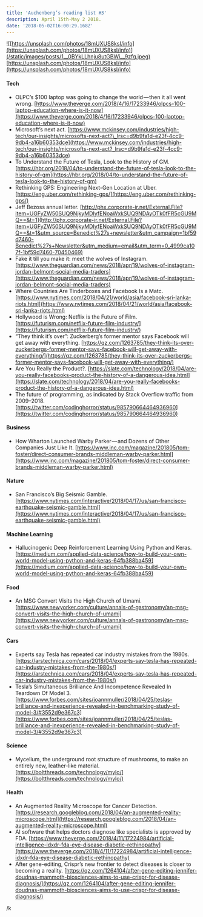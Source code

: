 ```yaml
---
title: 'Auchenberg’s reading list #3'
description: April 15th-May 2 2018.
date: '2018-05-02T16:00:29.168Z'
---
```


![[https://unsplash.com/photos/18mUXUS8ksI/info](https://unsplash.com/photos/18mUXUS8ksI/info)](/static/images/posts/1__0BYkLLhnju8utGBWi__9zfg.jpeg)
[https://unsplash.com/photos/18mUXUS8ksI/info](https://unsplash.com/photos/18mUXUS8ksI/info)

#### **Tech**

*   OLPC’s $100 laptop was going to change the world — then it all went wrong. [https://www.theverge.com/2018/4/16/17233946/olpcs-100-laptop-education-where-is-it-now](https://www.theverge.com/2018/4/16/17233946/olpcs-100-laptop-education-where-is-it-now)
*   Microsoft’s next act. [https://www.mckinsey.com/industries/high-tech/our-insights/microsofts-next-act?\_lrsc=d9b9fa1d-e23f-4cc9-9db4-a16b60353dce](https://www.mckinsey.com/industries/high-tech/our-insights/microsofts-next-act?_lrsc=d9b9fa1d-e23f-4cc9-9db4-a16b60353dce)
*   To Understand the Future of Tesla, Look to the History of GM. [https://hbr.org/2018/04/to-understand-the-future-of-tesla-look-to-the-history-of-gm](https://hbr.org/2018/04/to-understand-the-future-of-tesla-look-to-the-history-of-gm)
*   Rethinking GPS: Engineering Next-Gen Location at Uber. [https://eng.uber.com/rethinking-gps/](https://eng.uber.com/rethinking-gps/)
*   Jeff Bezoss annual letter. [http://phx.corporate-ir.net/External.File?item=UGFyZW50SUQ9NjkyMDIyfENoaWxkSUQ9NDAyOTk0fFR5cGU9MQ==&t=1](http://phx.corporate-ir.net/External.File?item=UGFyZW50SUQ9NjkyMDIyfENoaWxkSUQ9NDAyOTk0fFR5cGU9MQ==&t=1&utm_source=Benedict%27s+newsletter&utm_campaign=1bf59d7460-Benedict%27s+Newsletter&utm_medium=email&utm_term=0_4999ca107f-1bf59d7460-70450469)
*   Fake it till you make it: meet the wolves of Instagram. [https://www.theguardian.com/news/2018/apr/19/wolves-of-instagram-jordan-belmont-social-media-traders](https://www.theguardian.com/news/2018/apr/19/wolves-of-instagram-jordan-belmont-social-media-traders)
*   Where Countries Are Tinderboxes and Facebook Is a Matc. [https://www.nytimes.com/2018/04/21/world/asia/facebook-sri-lanka-riots.html](https://www.nytimes.com/2018/04/21/world/asia/facebook-sri-lanka-riots.html)
*   Hollywood is Wrong: Netflix is the Future of Film. [https://futurism.com/netflix-future-film-industry/](https://futurism.com/netflix-future-film-industry/)
*   “They think it’s over”: Zuckerberg’s former mentor says Facebook will get away with everything. [https://qz.com/1263785/they-think-its-over-zuckerbergs-former-mentor-says-facebook-will-get-away-with-everything/](https://qz.com/1263785/they-think-its-over-zuckerbergs-former-mentor-says-facebook-will-get-away-with-everything/)
*   Are You Really the Product?. [https://slate.com/technology/2018/04/are-you-really-facebooks-product-the-history-of-a-dangerous-idea.html](https://slate.com/technology/2018/04/are-you-really-facebooks-product-the-history-of-a-dangerous-idea.html)
*   The future of programming, as indicated by Stack Overflow traffic from 2009–2018. [https://twitter.com/codinghorror/status/985790664464936960](https://twitter.com/codinghorror/status/985790664464936960)

#### **Business**

*   How Wharton Launched Warby Parker — and Dozens of Other Companies Just Like It. [https://www.inc.com/magazine/201805/tom-foster/direct-consumer-brands-middleman-warby-parker.html](https://www.inc.com/magazine/201805/tom-foster/direct-consumer-brands-middleman-warby-parker.html)

#### Nature

*   San Francisco’s Big Seismic Gamble. [https://www.nytimes.com/interactive/2018/04/17/us/san-francisco-earthquake-seismic-gamble.html](https://www.nytimes.com/interactive/2018/04/17/us/san-francisco-earthquake-seismic-gamble.html)

#### Machine Learning

*   Hallucinogenic Deep Reinforcement Learning Using Python and Keras. [https://medium.com/applied-data-science/how-to-build-your-own-world-model-using-python-and-keras-64fb388ba459](https://medium.com/applied-data-science/how-to-build-your-own-world-model-using-python-and-keras-64fb388ba459)

#### Food

*   An MSG Convert Visits the High Church of Umami. [https://www.newyorker.com/culture/annals-of-gastronomy/an-msg-convert-visits-the-high-church-of-umami](https://www.newyorker.com/culture/annals-of-gastronomy/an-msg-convert-visits-the-high-church-of-umami)

#### Cars

*   Experts say Tesla has repeated car industry mistakes from the 1980s. [https://arstechnica.com/cars/2018/04/experts-say-tesla-has-repeated-car-industry-mistakes-from-the-1980s/](https://arstechnica.com/cars/2018/04/experts-say-tesla-has-repeated-car-industry-mistakes-from-the-1980s/)
*   Tesla’s Simultaneous Brilliance And Incompetence Revealed In Teardown Of Model 3. [https://www.forbes.com/sites/joannmuller/2018/04/25/teslas-brilliance-and-inexperience-revealed-in-benchmarking-study-of-model-3/#3552d9e367c3](https://www.forbes.com/sites/joannmuller/2018/04/25/teslas-brilliance-and-inexperience-revealed-in-benchmarking-study-of-model-3/#3552d9e367c3)

#### Science

*   Mycelium, the underground root structure of mushrooms, to make an entirely new, leather-like material. [https://boltthreads.com/technology/mylo/](https://boltthreads.com/technology/mylo/)

#### Health

*   An Augmented Reality Microscope for Cancer Detection. [https://research.googleblog.com/2018/04/an-augmented-reality-microscope.html](https://research.googleblog.com/2018/04/an-augmented-reality-microscope.html)
*   AI software that helps doctors diagnose like specialists is approved by FDA. [https://www.theverge.com/2018/4/11/17224984/artificial-intelligence-idxdr-fda-eye-disease-diabetic-rethinopathy](https://www.theverge.com/2018/4/11/17224984/artificial-intelligence-idxdr-fda-eye-disease-diabetic-rethinopathy)
*   After gene-editing, Crispr’s new frontier to detect diseases is closer to becoming a reality. [https://qz.com/1264104/after-gene-editing-jennifer-doudnas-mammoth-biosciences-aims-to-use-crispr-for-disease-diagnosis/](https://qz.com/1264104/after-gene-editing-jennifer-doudnas-mammoth-biosciences-aims-to-use-crispr-for-disease-diagnosis/)

/k